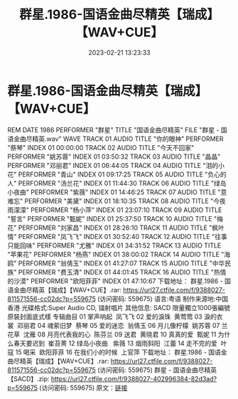 ﻿---
title: 群星.1986-国语金曲尽精英【瑞成】【WAV+CUE】
date: 2023-02-21 13:23:33
categories: WAV车载音乐、镜像
tags: 华语中文
---
# 群星.1986-国语金曲尽精英【瑞成】【WAV+CUE】

REM DATE 1986
PERFORMER "群星"
TITLE "国语金曲尽精英"
FILE "群星 - 国语金曲尽精英.wav" WAVE
TRACK 01 AUDIO
TITLE "你的眼神"
PERFORMER "蔡琴"
INDEX 01 00:00:00
TRACK 02 AUDIO
TITLE "今天不回家"
PERFORMER "姚苏蓉"
INDEX 01 03:50:32
TRACK 03 AUDIO
TITLE "晶晶"
PERFORMER "邓丽君"
INDEX 01 06:44:05
TRACK 04 AUDIO
TITLE "泪的小花"
PERFORMER "青山"
INDEX 01 09:17:25
TRACK 05 AUDIO
TITLE "负心的人"
PERFORMER "汤兰花"
INDEX 01 11:44:30
TRACK 06 AUDIO
TITLE "绿岛小夜曲"
PERFORMER "紫薇"
INDEX 01 14:46:25
TRACK 07 AUDIO
TITLE "意难忘"
PERFORMER "美黛"
INDEX 01 18:10:35
TRACK 08 AUDIO
TITLE "今夜雨濛濛"
PERFORMER "杨小萍"
INDEX 01 23:07:10
TRACK 09 AUDIO
TITLE "誓言"
PERFORMER "甄妮"
INDEX 01 25:37:50
TRACK 10 AUDIO
TITLE "梅花"
PERFORMER "刘家昌"
INDEX 01 28:26:10
TRACK 11 AUDIO
TITLE "枫叶情"
PERFORMER "凤飞飞"
INDEX 01 30:52:40
TRACK 12 AUDIO
TITLE "往事只能回味"
PERFORMER "尤雅"
INDEX 01 34:31:52
TRACK 13 AUDIO
TITLE "苹果花"
PERFORMER "杨燕"
INDEX 01 38:00:02
TRACK 14 AUDIO
TITLE "海鸥"
PERFORMER "翁倩玉"
INDEX 01 41:27:07
TRACK 15 AUDIO
TITLE "中华民族"
PERFORMER "费玉清"
INDEX 01 44:01:45
TRACK 16 AUDIO
TITLE "热情的沙漠"
PERFORMER "欧阳菲菲"
INDEX 01 47:10:67
下载地址：
群星.1986 - 国语金曲尽精英【瑞成】【WAV+CUE】.rar: https://url27.ctfile.com/f/9388027-811571556-cc02dc?p=559675
(访问密码: 559675)
语言:粤语
制作来源地:中国香港
光碟格式:Super Audio CD, 镭射唱片
其他信息: SACD
限量獨立1000張編號 原裝封面底式樣
专辑曲目
01 掌声响起  凤飞飞
02 爱的淚珠  黄莺莺
03 淚的衣裳  邓丽君
04 魂萦旧梦  蔡琴
05 爱的迷恋  翁倩玉
06 月儿像柠檬  姚苏蓉
07 兰花草  沈雁
08 月亮代表我的心  陈芬兰
09 送君  黄晓君
10 真真的爱  甄妮
11 为什么春天要迟到  崔苔菁
12 绿岛小夜曲   紫薇
13 烟雨斜阳  江蕾
14 走不完的爱  叶寇
15 喝采  欧阳菲菲
16 在我们小的时候  上官萍
下载地址：
群星.1986 - 国语金曲尽精英【瑞成】【WAV+CUE】.rar: https://url27.ctfile.com/f/9388027-811571556-cc02dc?p=559675
(访问密码: 559675)
群星 - 国语金曲尽精英【SACD】.zip: https://url27.ctfile.com/f/9388027-402996384-82d3ad?p=559675
(访问密码: 559675)
原文：[链接](https://blog.sina.com.cn/s/blog_1647c7e76010310v3.html)